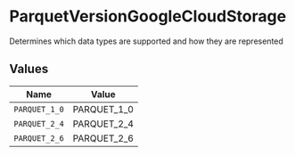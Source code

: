 # ParquetVersionGoogleCloudStorage

Determines which data types are supported and how they are represented


## Values

| Name          | Value         |
| ------------- | ------------- |
| `PARQUET_1_0` | PARQUET_1_0   |
| `PARQUET_2_4` | PARQUET_2_4   |
| `PARQUET_2_6` | PARQUET_2_6   |